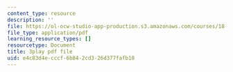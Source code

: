 ```yaml
---
content_type: resource
description: ''
file: https://ol-ocw-studio-app-production.s3.amazonaws.com/courses/18-06sc-linear-algebra-fall-2011/e4c83d4ecccf6b842cd326d377fafb10_zWxhmBCdvFs.pdf
file_type: application/pdf
learning_resource_types: []
resourcetype: Document
title: 3play pdf file
uid: e4c83d4e-cccf-6b84-2cd3-26d377fafb10
---
```

